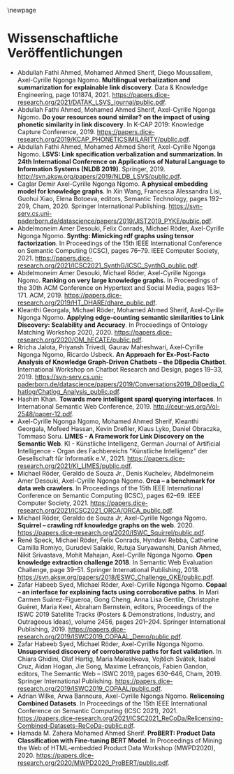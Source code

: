 \newpage

# Wissenschaftliche Veröffentlichungen

- Abdullah Fathi Ahmed, Mohamed Ahmed Sherif, Diego Moussallem, Axel-Cyrille Ngonga Ngomo. **Multilingual verbalization and summarization for explainable link discovery**. Data & Knowledge Engineering, page 101874, 2021. https://papers.dice-research.org/2021/DATAK_LSVS_journal/public.pdf.
- Abdullah Fathi Ahmed, Mohamed Ahmed Sherif, Axel-Cyrille Ngonga Ngomo. **Do your resources sound similar? on the impact of using phonetic similarity in link discovery**. In K-CAP 2019: Knowledge Capture Conference, 2019. https://papers.dice-research.org/2019/KCAP_PHONETICSIMILARITY/public.pdf.
- Abdullah Fathi Ahmed, Mohamed Ahmed Sherif, Axel-Cyrille Ngonga Ngomo. **LSVS: Link specification verbalization and summarization. In 24th International Conference on Applications of Natural Language to Information Systems (NLDB 2019)**. Springer, 2019. http://svn.aksw.org/papers/2019/NLDB_LSVS/public.pdf.
- Caglar Demir Axel-Cyrille Ngonga Ngomo. **A physical embedding model for knowledge graphs**. In Xin Wang, Francesca Alessandra Lisi, Guohui Xiao, Elena Botoeva, editors, Semantic Technology, pages 192–209, Cham, 2020. Springer International Publishing. https://svn-serv.cs.uni-paderborn.de/datascience/papers/2019/JIST2019_PYKE/public.pdf.
- Abdelmoneim Amer Desouki, Felix Conrads, Michael Röder, Axel-Cyrille Ngonga Ngomo. **Synthg: Mimicking rdf graphs using tensor factorization**. In Proceedings of the 15th IEEE International Conference on Semantic Computing (ICSC), pages 76–79. IEEE Computer Society, 2021. https://papers.dice-research.org/2021/ICSC2021_SynthG/ICSC_SynthG_public.pdf.
- Abdelmoneim Amer Desouki, Michael Röder, Axel-Cyrille Ngonga Ngomo. **Ranking on very large knowledge graphs**. In Proceedings of the 30th ACM Conference on Hypertext and Social Media, pages 163–171. ACM, 2019. https://papers.dice-research.org/2019/HT_DHARE/dhare_public.pdf.
- Kleanthi Georgala, Michael Röder, Mohamed Ahmed Sherif, Axel-Cyrille Ngonga Ngomo. **Applying edge-counting semantic similarities to Link Discovery: Scalability and Accuracy**. In Proceedings of Ontology Matching Workshop 2020, 2020. https://papers.dice-research.org/2020/OM_hECATE/public.pdf.
- Rricha Jalota, Priyansh Trivedi, Gaurav Maheshwari, Axel-Cyrille Ngonga Ngomo, Ricardo Usbeck. **An Approach for Ex-Post-Facto Analysis of Knowledge Graph-Driven Chatbots – the DBpedia Chatbot**. International Workshop on Chatbot Research and Design, pages 19–33, 2019. https://svn-serv.cs.uni-paderborn.de/datascience/papers/2019/Conversations2019_DBpedia_Chatlog/Chatlog_Analysis_public.pdf.
- Hashim Khan. **Towards more intelligent sparql querying interfaces**. In International Semantic Web Conference, 2019. http://ceur-ws.org/Vol-2548/paper-12.pdf.
- Axel-Cyrille Ngonga Ngomo, Mohamed Ahmed Sherif, Kleanthi Georgala, Mofeed Hassan, Kevin Dreßler, Klaus Lyko, Daniel Obraczka, Tommaso Soru. **LIMES - A Framework for Link Discovery on the Semantic Web**. KI - Künstliche Intelligenz, German Journal of Artificial Intelligence - Organ des Fachbereichs "Künstliche Intelligenz" der Gesellschaft für Informatik e.V., 2021. https://papers.dice-research.org/2021/KI_LIMES/public.pdf.
- Michael Röder, Geraldo de Souza Jr., Denis Kuchelev, Abdelmoneim Amer Desouki, Axel-Cyrille Ngonga Ngomo. **Orca – a benchmark for data web crawlers**. In Proceedings of the 15th IEEE International Conference on Semantic Computing (ICSC), pages 62–69. IEEE Computer Society, 2021. https://papers.dice-research.org/2021/ICSC2021_ORCA/ORCA_public.pdf.
- Michael Röder, Geraldo de Souza Jr, Axel-Cyrille Ngonga Ngomo. **Squirrel – crawling rdf knowledge graphs on the web**. 2020. https://papers.dice-research.org/2020/ISWC_Squirrel/public.pdf.
- René Speck, Michael Röder, Felix Conrads, Hyndavi Rebba, Catherine Camilla Romiyo, Gurudevi Salakki, Rutuja Suryawanshi, Danish Ahmed, Nikit Srivastava, Mohit Mahajan, Axel-Cyrille Ngonga Ngomo. **Open knowledge extraction challenge 2018**. In Semantic Web Evaluation Challenge, page 39–51. Springer International Publishing, 2018. https://svn.aksw.org/papers/2018/ESWC_Challenge_OKE/public.pdf.
- Zafar Habeeb Syed, Michael Röder, Axel-Cyrille Ngonga Ngomo. **Copaal – an interface for explaining facts using corroborative paths**. In Mari Carmen Suárez-Figueroa, Gong Cheng, Anna Lisa Gentile, Christophe Guéret, Maria Keet, Abraham Bernstein, editors, Proceedings of the ISWC 2019 Satellite Tracks (Posters & Demonstrations, Industry, and Outrageous Ideas), volume 2456, pages 201–204. Springer International Publishing, 2019. https://papers.dice-research.org/2019/ISWC2019_COPAAL_Demo/public.pdf.
- Zafar Habeeb Syed, Michael Röder, Axel-Cyrille Ngonga Ngomo. **Unsupervised discovery of corroborative paths for fact validation**. In Chiara Ghidini, Olaf Hartig, Maria Maleshkova, Vojtěch Svátek, Isabel Cruz, Aidan Hogan, Jie Song, Maxime Lefrançois, Fabien Gandon, editors, The Semantic Web – ISWC 2019, pages 630–646, Cham, 2019. Springer International Publishing. https://papers.dice-research.org/2019/ISWC2019_COPAAL/public.pdf.
- Adrian Wilke, Arwa Bannoura, Axel-Cyrille Ngonga Ngomo. **Relicensing Combined Datasets**. In Proceedings of the 15th IEEE International Conference on Semantic Computing (ICSC 2021), 2021. https://papers.dice-research.org/2021/ICSC2021_ReCoDa/Relicensing-Combined-Datasets-ReCoDa-public.pdf.
- Hamada M. Zahera Mohamed Ahmed Sherif. **ProBERT: Product Data Classification with Fine-tuning BERT Model**. In Proceedings of Mining the Web of HTML-embedded Product Data Workshop (MWPD2020), 2020. https://papers.dice-research.org/2020/MWPD2020_ProBERT/public.pdf.
